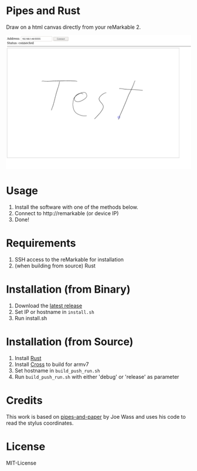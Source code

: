# Pipes and Rust

Draw on a html canvas directly from your reMarkable 2.

![](images/wiriting_test_canvas.png)

# Usage

1. Install the software with one of the methods below.
2. Connect to http://remarkable (or device IP)
3. Done!

# Requirements

1. SSH access to the reMarkable for installation
2. (when building from source) Rust

# Installation (from Binary) 

1. Download the [latest release](https://github.com/AnyTimeTraveler/pipes-and-rust/releases)
2. Set IP or hostname in `install.sh`
3. Run install.sh

# Installation (from Source)

1. Install [Rust](https://rustup.rs/)
2. Install [Cross](https://github.com/rust-embedded/cross) to build for armv7
3. Set hostname in `build_push_run.sh`
4. Run `build_push_run.sh` with either 'debug' or 'release' as parameter

# Credits

This work is based on [pipes-and-paper](https://gitlab.com/afandian/pipes-and-paper) by Joe Wass and uses his code to read the stylus coordinates.

# License

MIT-License

